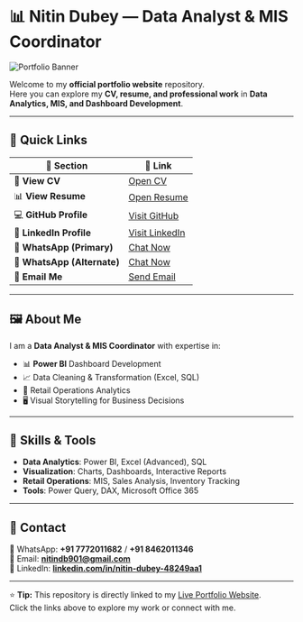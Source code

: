 # 📊 Nitin Dubey — Data Analyst & MIS Coordinator

![Portfolio Banner](dashboard_bg.jpg)

Welcome to my **official portfolio website** repository.  
Here you can explore my **CV, resume, and professional work** in **Data Analytics, MIS, and Dashboard Development**.

---

## 🧾 Quick Links

| 📌 Section | 🔗 Link |
|------------|--------|
| 📄 **View CV** | [Open CV](Updated%20Cv%20Nitin%20Dubey%20Data%20Analyst%20MIS%20Coordinator.pdf.pdf) |
| 📊 **View Resume** | [Open Resume](Nitin_Dubey_Portfolio_With_Dashboards.pdf) |
| 💻 **GitHub Profile** | [Visit GitHub](https://github.com/Nitindb901) |
| 🔗 **LinkedIn Profile** | [Visit LinkedIn](https://www.linkedin.com/in/nitin-dubey-48249aa1) |
| 💬 **WhatsApp (Primary)** | [Chat Now](https://wa.me/917772011682) |
| 📱 **WhatsApp (Alternate)** | [Chat Now](https://wa.me/918462011346) |
| 📧 **Email Me** | [Send Email](mailto:nitindb901@gmail.com) |

---

## 🖼 About Me

I am a **Data Analyst & MIS Coordinator** with expertise in:
- 📊 **Power BI** Dashboard Development
- 📈 Data Cleaning & Transformation (Excel, SQL)
- 🛒 Retail Operations Analytics
- 🖥 Visual Storytelling for Business Decisions

---

## 🚀 Skills & Tools
- **Data Analytics**: Power BI, Excel (Advanced), SQL
- **Visualization**: Charts, Dashboards, Interactive Reports
- **Retail Operations**: MIS, Sales Analysis, Inventory Tracking
- **Tools**: Power Query, DAX, Microsoft Office 365

---

## 📢 Contact
💬 WhatsApp: **+91 7772011682** / **+91 8462011346**  
📧 Email: **[nitindb901@gmail.com](mailto:nitindb901@gmail.com)**  
🔗 LinkedIn: **[linkedin.com/in/nitin-dubey-48249aa1](https://www.linkedin.com/in/nitin-dubey-48249aa1)**

---

⭐ **Tip:** This repository is directly linked to my [Live Portfolio Website](https://nitindb901.github.io/nitin-official-website/).  
Click the links above to explore my work or connect with me.
